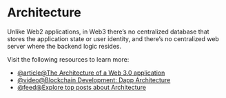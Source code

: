 # Architecture

Unlike Web2 applications, in Web3 there’s no centralized database that stores the application state or user identity, and there’s no centralized web server where the backend logic resides.

Visit the following resources to learn more:

- [@article@The Architecture of a Web 3.0 application](https://www.preethikasireddy.com/post/the-architecture-of-a-web-3-0-application)
- [@video@Blockchain Development: Dapp Architecture](https://youtu.be/KBSq8-LnUDI?t=286)
- [@feed@Explore top posts about Architecture](https://app.daily.dev/tags/architecture?ref=roadmapsh)
